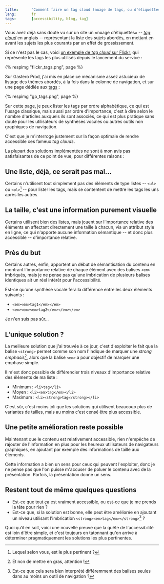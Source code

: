 ```yaml
---
title:      "Comment faire un tag cloud (nuage de tags, ou d'étiquettes) accessible ?"
lang:       fr
tags:       [accessibility, blog, tag]
---
```


Vous avez déjà sans doute vu sur un site un «nuage d'étiquettes» -- *[tag cloud](http://en.wikipedia.org/wiki/Tag_cloud)* en anglais -- représentant la liste des sujets abordés, en mettant en avant les sujets les plus courants par un effet de grossissement.

Si ce n'est pas le cas, voici [un exemple de *tag cloud* sur Flickr](https://www.flickr.com/photos/tags/), qui représente les tags les plus utilisés depuis le lancement du service :

{% respimg "flickr_tags.png", page %}

Sur Gastero Prod, j'ai mis en place ce mécanisme assez astucieux de listage des thèmes abordés, à la fois dans la colonne de navigation, et sur une page dédiée aux [tags](/tags/) :

{% respimg "gp_tags.png", page %}

Sur cette page, je peux lister les tags par ordre alphabétique, ce qui est l'usage classique, mais aussi par ordre d'importance, c'est à dire selon le nombre d'articles auxquels ils sont associés, ce qui est plus pratique sans doute pour les utilisateurs de synthèses vocales ou autres outils non graphiques de navigation.

C'est que je m'interroge justement sur la façon optimale de rendre accessible ces fameux *tag clouds*.

La plupart des solutions implémentées ne sont à mon avis pas satisfaisantes de ce point de vue, pour différentes raisons :

## Une liste, déjà, ce serait pas mal…


Certains n'utilisent tout simplement pas des éléments de type listes -- `<ul>` ou `<ol>`[^1] -- pour lister les tags, mais se contentent de mettre les tags les uns après les autres.

## La taille, c'est une information purement visuelle


Certains utilisent bien des listes, mais jouent sur l'importance relative des éléments en affectant directement une taille à chacun, via un attribut style en ligne, ce qui n'apporte aucune information sémantique -- et donc plus accessible -- d'importance relative.

## Près du but


Certains autres, enfin, apportent un début de sémantisation du contenu en montrant l'importance relative de chaque élément avec des balises `<em>` imbriqués, mais je ne pense pas qu'une imbrication de plusieurs balises identiques ait un réel intérêt pour l'accessibilité.

Est-ce qu'une synthèse vocale fera la différence entre les deux éléments suivants :

- `<em><em>tag1</em></em>`
- `<em><em><em>tag2</em></em></em>`

Je n'en suis pas sûr…

## L'unique solution ?


La meilleure solution que j'ai trouvée à ce jour, c'est d'exploiter le fait que la balise `<strong>` permet comme son nom l'indique de marquer une *strong emphasis*[^2], alors que la balise `<em>` a pour objectif de marquer une emphase simple.

Il m'est donc possible de différencier trois niveaux d'importance relative des éléments de ma liste :

- Minimum : `<li>tag</li>`
- Moyen : `<li><em>tag</em></li>`
- Maximum : `<li><strong>tag</strong></li>`

C'est sûr, c'est moins joli que les solutions qui utilisent beaucoup plus de variantes de tailles, mais au moins c'est censé être plus accessible.

## Une petite amélioration reste possible


Maintenant que le contenu est relativement accessible, rien n'empêche de rajouter de l'information en plus pour les heureux utilisateurs de navigateurs graphiques, en ajoutant par exemple des informations de taille aux éléments.

Cette information a bien un sens pour ceux qui peuvent l'exploiter, donc je ne pense pas que l'on puisse m'accuser de poluer le contenu avec de la présentation. Parfois, la présentation donne un sens.

## Restent tout de même quelques questions



- Est-ce que tout ça est vraiment accessible, ou est-ce que je me prends la tête pour rien ?
- Est-ce que, si la solution est bonne, elle peut être améliorée en ajoutant un niveau utilisant l'imbrication `<strong><em>tag</em></strong>`[^3] ?

Quoi qu'il en soit, voici une nouvelle preuve que la quête de l'accessibilité est loin d'être simple, et c'est toujours en tatonnant qu'on arrive à déterminer pragmatiquement les solutions les plus pertinentes.


[^1]: Lequel selon vous, est le plus pertinent ?

[^2]: Et non de mettre en gras, attention !

[^3]: Est-ce que cela sera bien interprété différemment des balises seules dans au moins un outil de navigation ?
